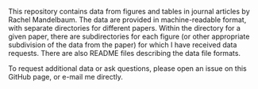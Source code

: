 This repository contains data from figures and tables in journal
articles by Rachel Mandelbaum.  The data are provided in
machine-readable format, with separate directories for different
papers.  Within the directory for a given paper, there are
subdirectories for each figure (or other appropriate subdivision 
of the data from the paper) for which I have received data
requests.  There are also README files describing the data file
formats.

To request additional data or ask questions, please open an issue on
this GitHub page, or e-mail me directly.

